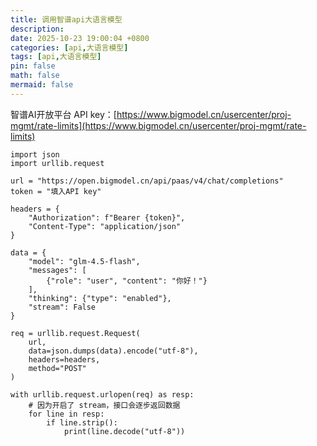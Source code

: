 ```yaml
---
title: 调用智谱api大语言模型
description: 
date: 2025-10-23 19:00:04 +0800
categories: [api,大语言模型]
tags: [api,大语言模型]
pin: false
math: false
mermaid: false
---
```

智谱AI开放平台 API key：[https://www.bigmodel.cn/usercenter/proj-mgmt/rate-limits](https://www.bigmodel.cn/usercenter/proj-mgmt/rate-limits)

```
import json
import urllib.request

url = "https://open.bigmodel.cn/api/paas/v4/chat/completions"
token = "填入API key"

headers = {
    "Authorization": f"Bearer {token}",
    "Content-Type": "application/json"
}

data = {
    "model": "glm-4.5-flash",
    "messages": [
        {"role": "user", "content": "你好！"}
    ],
    "thinking": {"type": "enabled"},
    "stream": False
}

req = urllib.request.Request(
    url,
    data=json.dumps(data).encode("utf-8"),
    headers=headers,
    method="POST"
)

with urllib.request.urlopen(req) as resp:
    # 因为开启了 stream，接口会逐步返回数据
    for line in resp:
        if line.strip():
            print(line.decode("utf-8"))

```